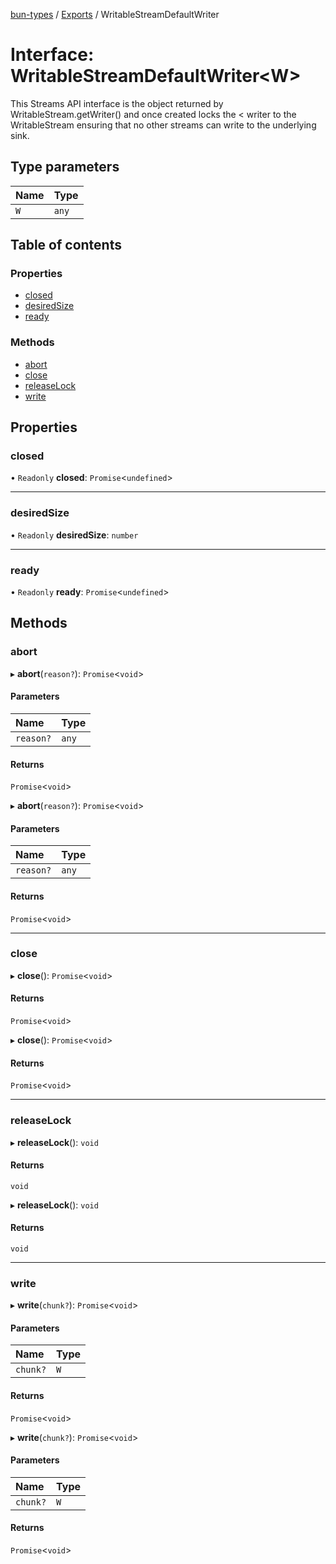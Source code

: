 [bun-types](https://github.com/oven-sh/bun-types/blob/master/api-docs/README.md) / [Exports](https://github.com/oven-sh/bun-types/blob/master/api-docs/modules.md) / WritableStreamDefaultWriter

# Interface: WritableStreamDefaultWriter<W\>

This Streams API interface is the object returned by WritableStream.getWriter() and once created locks the < writer to the WritableStream ensuring that no other streams can write to the underlying sink.

## Type parameters

| Name | Type |
| :------ | :------ |
| `W` | `any` |

## Table of contents

### Properties

- [closed](https://github.com/oven-sh/bun-types/blob/master/api-docs/interfaces/WritableStreamDefaultWriter.md#closed)
- [desiredSize](https://github.com/oven-sh/bun-types/blob/master/api-docs/interfaces/WritableStreamDefaultWriter.md#desiredsize)
- [ready](https://github.com/oven-sh/bun-types/blob/master/api-docs/interfaces/WritableStreamDefaultWriter.md#ready)

### Methods

- [abort](https://github.com/oven-sh/bun-types/blob/master/api-docs/interfaces/WritableStreamDefaultWriter.md#abort)
- [close](https://github.com/oven-sh/bun-types/blob/master/api-docs/interfaces/WritableStreamDefaultWriter.md#close)
- [releaseLock](https://github.com/oven-sh/bun-types/blob/master/api-docs/interfaces/WritableStreamDefaultWriter.md#releaselock)
- [write](https://github.com/oven-sh/bun-types/blob/master/api-docs/interfaces/WritableStreamDefaultWriter.md#write)

## Properties

### closed

• `Readonly` **closed**: `Promise`<`undefined`\>

___

### desiredSize

• `Readonly` **desiredSize**: `number`

___

### ready

• `Readonly` **ready**: `Promise`<`undefined`\>

## Methods

### abort

▸ **abort**(`reason?`): `Promise`<`void`\>

#### Parameters

| Name | Type |
| :------ | :------ |
| `reason?` | `any` |

#### Returns

`Promise`<`void`\>

▸ **abort**(`reason?`): `Promise`<`void`\>

#### Parameters

| Name | Type |
| :------ | :------ |
| `reason?` | `any` |

#### Returns

`Promise`<`void`\>

___

### close

▸ **close**(): `Promise`<`void`\>

#### Returns

`Promise`<`void`\>

▸ **close**(): `Promise`<`void`\>

#### Returns

`Promise`<`void`\>

___

### releaseLock

▸ **releaseLock**(): `void`

#### Returns

`void`

▸ **releaseLock**(): `void`

#### Returns

`void`

___

### write

▸ **write**(`chunk?`): `Promise`<`void`\>

#### Parameters

| Name | Type |
| :------ | :------ |
| `chunk?` | `W` |

#### Returns

`Promise`<`void`\>

▸ **write**(`chunk?`): `Promise`<`void`\>

#### Parameters

| Name | Type |
| :------ | :------ |
| `chunk?` | `W` |

#### Returns

`Promise`<`void`\>

